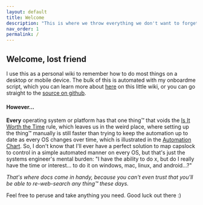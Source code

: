```yaml
---
layout: default
title: Welcome
description: "This is where we throw everything we don't want to forget about computers"
nav_order: 1
permalink: /
---
```


## Welcome, lost friend

I use this as a personal wiki to remember how to do most things on a desktop or mobile device. The bulk of this is automated with my onboardme script, which you can learn more about [here](https://jessebot.github.io/onboardme/onboardme) on this little wiki, or you can go straight to the [source on github](https://github.com/jessebot/onboardme).


#### However...

**Every** operating system or platform has that one thing™️ that voids the [Is It Worth the Time](https://xkcd.com/1205/) rule, which leaves us in the weird place, where setting up the thing™️ manually is still faster than trying to keep the automation up to date as every OS changes over time, which is illustrated in the [Automation Chart](https://xkcd.com/1319/). So, I don't know that I'll ever have a perfect solution to map capslock to control in a simple automated manner on every OS, but that's just the systems engineer's mental burden: "I have the ability to do x, but do I really have the time or interest... to do it on windows, mac, linux, and android...?"

*That's where docs come in handy, because you can't even trust that you'll be able to re-web-search any thing™️ these days.*

Feel free to peruse and take anything you need. Good luck out there :)
